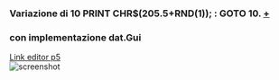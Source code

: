 ### Variazione di 10 PRINT CHR$(205.5+RND(1)); : GOTO 10. [+](https://10print.org/)  
### con implementazione dat.Gui  

[Link editor p5](https://editor.p5js.org/eleonoradfr/full/2ugcH8Og1)  
![screenshot]()
